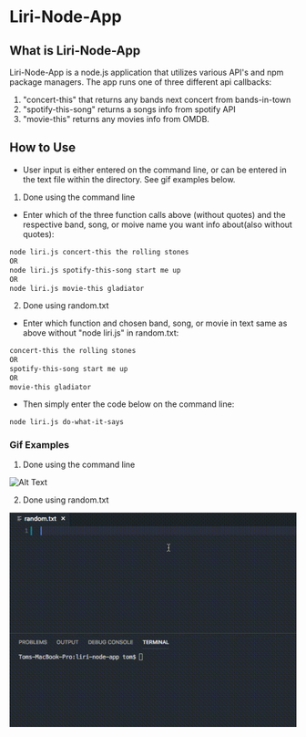 # Liri-Node-App

## What is Liri-Node-App

Liri-Node-App is a node.js application that utilizes various API's and npm package managers. The app runs one of three different api callbacks: 

1. "concert-this" that returns any bands next concert from bands-in-town
2. "spotify-this-song" returns a songs info from spotify API
3. "movie-this" returns any movies info from OMDB. 

## How to Use 

* User input is either entered on the command line, or can be entered in the text file within the directory. See gif examples below.

1. Done using the command line
* Enter which of the three function calls above (without quotes) and the respective band, song, or moive name you want info about(also without quotes):

```
node liri.js concert-this the rolling stones
OR
node liri.js spotify-this-song start me up
OR
node liri.js movie-this gladiator
```

2. Done using random.txt
* Enter which function and chosen band, song, or movie in text same as above without "node liri.js" in random.txt:

```
concert-this the rolling stones
OR
spotify-this-song start me up
OR
movie-this gladiator
```

* Then simply enter the code below on the command line:

```
node liri.js do-what-it-says
```

### Gif Examples

1. Done using the command line

![Alt Text](gifs/conert-terminal.gif)

2. Done using random.txt

![Alt Text](gifs/concert-text.gif)

###